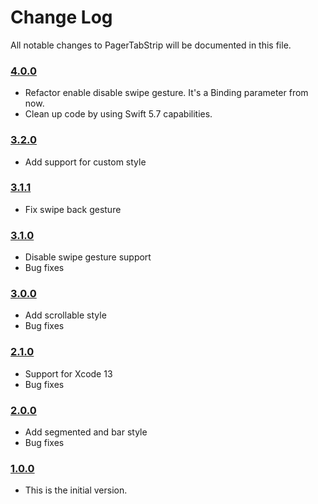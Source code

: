 # Change Log

All notable changes to PagerTabStrip will be documented in this file.

### [4.0.0](https://github.com/xmartlabs/PagerTabStrip/releases/tag/4.0.0)

<!-- Released on 2022-10-18. -->

- Refactor enable disable swipe gesture. It's a Binding parameter from now. 
- Clean up code by using Swift 5.7 capabilities. 


### [3.2.0](https://github.com/xmartlabs/PagerTabStrip/releases/tag/3.2.0)

<!-- Released on 2022-03-11. -->

- Add support for custom style

### [3.1.1](https://github.com/xmartlabs/PagerTabStrip/releases/tag/3.1.1)

<!-- Released on 2021-12-20. -->

- Fix swipe back gesture

### [3.1.0](https://github.com/xmartlabs/PagerTabStrip/releases/tag/3.1.0)

<!-- Released on 2021-12-09. -->

- Disable swipe gesture support
- Bug fixes

### [3.0.0](https://github.com/xmartlabs/PagerTabStrip/releases/tag/3.0.0)

<!-- Released on 2021-10-05. -->

- Add scrollable style
- Bug fixes

### [2.1.0](https://github.com/xmartlabs/PagerTabStrip/releases/tag/2.1.0)

<!-- Released on 2021-10-05. -->

- Support for Xcode 13
- Bug fixes

### [2.0.0](https://github.com/xmartlabs/PagerTabStrip/releases/tag/2.0.0)

<!-- Released on 2021-08-18. -->

- Add segmented and bar style
- Bug fixes

### [1.0.0](https://github.com/xmartlabs/PagerTabStrip/releases/tag/1.0.0)

<!-- Released on 2020-01-20. -->

- This is the initial version.

[xmartlabs]: https://xmartlabs.com
